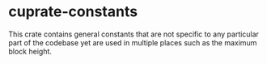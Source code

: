 # cuprate-constants
This crate contains general constants that are not specific to any particular
part of the codebase yet are used in multiple places such as the maximum block height.
